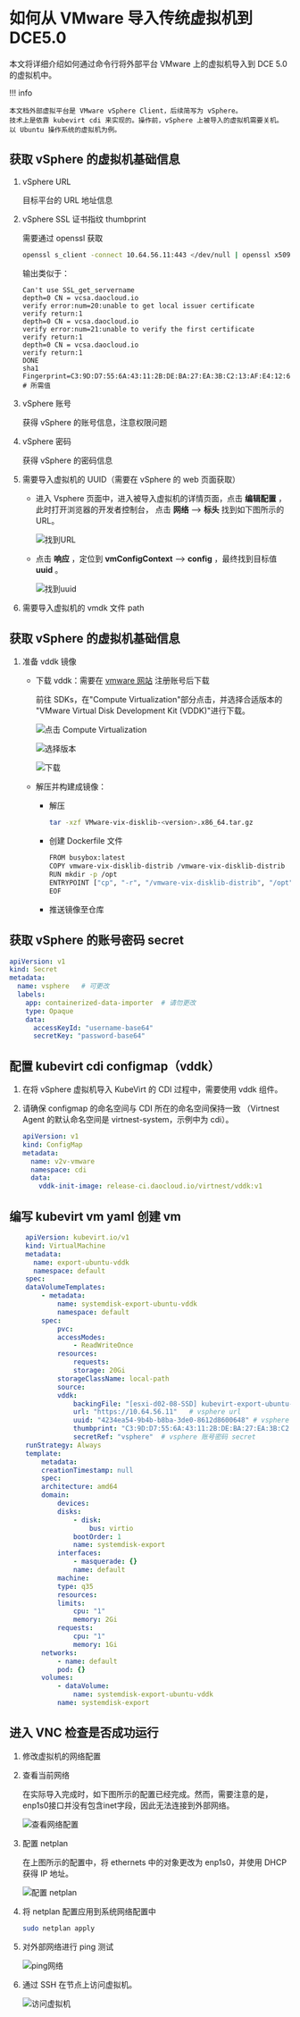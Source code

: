 # 如何从 VMware 导入传统虚拟机到 DCE5.0

本文将详细介绍如何通过命令行将外部平台 VMware 上的虚拟机导入到 DCE 5.0的虚拟机中。

!!! info

    本文档外部虚拟平台是 VMware vSphere Client，后续简写为 vSphere。
    技术上是依靠 kubevirt cdi 来实现的。操作前，vSphere 上被导入的虚拟机需要关机。
    以 Ubuntu 操作系统的虚拟机为例。

## 获取 vSphere 的虚拟机基础信息

1. vSphere URL

    目标平台的 URL 地址信息

2. vSphere SSL 证书指纹 thumbprint

    需要通过 openssl 获取

    ```sh
    openssl s_client -connect 10.64.56.11:443 </dev/null | openssl x509 -in /dev/stdin -fingerprint -sha1 -noout
    ```
    输出类似于：
    ```output
    Can't use SSL_get_servername
    depth=0 CN = vcsa.daocloud.io
    verify error:num=20:unable to get local issuer certificate
    verify return:1
    depth=0 CN = vcsa.daocloud.io
    verify error:num=21:unable to verify the first certificate
    verify return:1
    depth=0 CN = vcsa.daocloud.io
    verify return:1
    DONE
    sha1 Fingerprint=C3:9D:D7:55:6A:43:11:2B:DE:BA:27:EA:3B:C2:13:AF:E4:12:62:4D  # 所需值
    ```

3. vSphere 账号
   
    获得 vSphere 的账号信息，注意权限问题

4. vSphere 密码

    获得 vSphere 的密码信息

5. 需要导入虚拟机的 UUID（需要在 vSphere 的 web 页面获取）

    - 进入 Vsphere 页面中，进入被导入虚拟机的详情页面，点击 __编辑配置__ ，此时打开浏览器的开发者控制台，
      点击 __网络__ —> __标头__ 找到如下图所示的 URL。
    
        ![找到URL](../images/uuid01.png)

    - 点击 __响应__ ，定位到 __vmConfigContext__ —> __config__ ，最终找到目标值 __uuid__ 。

        ![找到uuid](../images/uuid02.png)

6. 需要导入虚拟机的 vmdk 文件 path

## 获取 vSphere 的虚拟机基础信息

1. 准备 vddk 镜像

    - 下载 vddk：需要在 [vmware 网站](https://developer.vmware.com/) 注册账号后下载
   
        前往 SDKs，在"Compute Virtualization"部分点击，并选择合适版本的
        "VMware Virtual Disk Development Kit (VDDK)"进行下载。
   
        ![点击 Compute Virtualization](../images/import-ubuntu01.png)
   
        ![选择版本](../images/import-ubuntu02.png)
   
        ![下载](../images/import-ubuntu03.png)
   
    -  解压并构建成镜像：
   
        - 解压
       
            ```sh
            tar -xzf VMware-vix-disklib-<version>.x86_64.tar.gz
            ```
       
        - 创建 Dockerfile 文件
       
            ```sh
            FROM busybox:latest
            COPY vmware-vix-disklib-distrib /vmware-vix-disklib-distrib
            RUN mkdir -p /opt
            ENTRYPOINT ["cp", "-r", "/vmware-vix-disklib-distrib", "/opt"]
            EOF
            ```

        - 推送镜像至仓库

## 获取 vSphere 的账号密码 secret

```yaml
apiVersion: v1
kind: Secret
metadata:
  name: vsphere   # 可更改
  labels:
    app: containerized-data-importer  # 请勿更改
    type: Opaque
    data:
      accessKeyId: "username-base64"
      secretKey: "password-base64"
```

## 配置 kubevirt cdi configmap（vddk）

1. 在将 vSphere 虚拟机导入 KubeVirt 的 CDI 过程中，需要使用 vddk 组件。
   
2. 请确保 configmap 的命名空间与 CDI 所在的命名空间保持一致
  （Virtnest Agent 的默认命名空间是 virtnest-system，示例中为 cdi）。

    ```yaml
    apiVersion: v1
    kind: ConfigMap
    metadata:
      name: v2v-vmware
      namespace: cdi
      data:
        vddk-init-image: release-ci.daocloud.io/virtnest/vddk:v1
    ```

## 编写 kubevirt vm yaml 创建 vm

```yaml
    apiVersion: kubevirt.io/v1
    kind: VirtualMachine
    metadata:
      name: export-ubuntu-vddk
      namespace: default
    spec:
    dataVolumeTemplates:
        - metadata:
            name: systemdisk-export-ubuntu-vddk
            namespace: default
        spec:
            pvc:
            accessModes:
                - ReadWriteOnce
            resources:
                requests:
                storage: 20Gi
            storageClassName: local-path
            source:
            vddk:
                backingFile: "[esxi-d02-08-SSD] kubevirt-export-ubuntu-1/kubevirt-export-ubuntu-1.vmdk" # vsphere 虚拟机基础信息中的磁盘
                url: "https://10.64.56.11"   # vsphere url
                uuid: "4234ea54-9b4b-b8ba-3de0-8612d8600648" # vsphere 虚拟机基础信息中的 uuid
                thumbprint: "C3:9D:D7:55:6A:43:11:2B:DE:BA:27:EA:3B:C2:13:AF:E4:12:62:4D" # vsphere SSL fingerprint
                secretRef: "vsphere"  # vsphere 账号密码 secret
    runStrategy: Always
    template:
        metadata:
        creationTimestamp: null
        spec:
        architecture: amd64
        domain:
            devices:
            disks:
                - disk:
                    bus: virtio
                bootOrder: 1
                name: systemdisk-export
            interfaces:
                - masquerade: {}
                name: default
            machine:
            type: q35
            resources:
            limits:
                cpu: "1"
                memory: 2Gi
            requests:
                cpu: "1"
                memory: 1Gi
        networks:
            - name: default
            pod: {}
        volumes:
            - dataVolume:
                name: systemdisk-export-ubuntu-vddk
            name: systemdisk-export
```

## 进入 VNC 检查是否成功运行

1. 修改虚拟机的网络配置

1. 查看当前网络

    在实际导入完成时，如下图所示的配置已经完成。然而，需要注意的是，enp1s0接口并没有包含inet字段，因此无法连接到外部网络。
       
    ![查看网络配置](../images/import-ubuntu04.png)

1. 配置 netplan

    在上图所示的配置中，将 ethernets 中的对象更改为 enp1s0，并使用 DHCP 获得 IP 地址。
        
    ![配置 netplan](../images/import-ubuntu05.png)

1. 将 netplan 配置应用到系统网络配置中

    ```sh
    sudo netplan apply
    ```
 
1. 对外部网络进行 ping 测试

    ![ping网络](../images/import-ubuntu06.png)

1. 通过 SSH 在节点上访问虚拟机。

    ![访问虚拟机](../images/import-ubuntu07.png)
